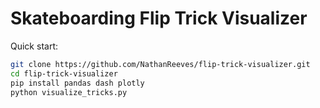 # Skateboarding Flip Trick Visualizer

Quick start:

```bash
git clone https://github.com/NathanReeves/flip-trick-visualizer.git
cd flip-trick-visualizer
pip install pandas dash plotly
python visualize_tricks.py  
```
